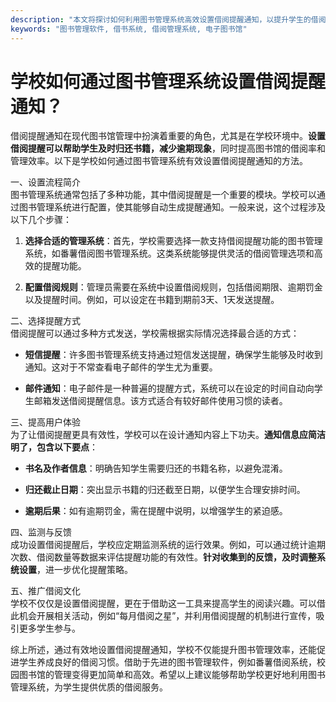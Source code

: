 ```yaml
---
description: "本文将探讨如何利用图书管理系统高效设置借阅提醒通知，以提升学生的借阅体验和图书馆的管理效率。"
keywords: "图书管理软件, 借书系统, 借阅管理系统, 电子图书馆"
---
```

# 学校如何通过图书管理系统设置借阅提醒通知？

借阅提醒通知在现代图书馆管理中扮演着重要的角色，尤其是在学校环境中。**设置借阅提醒可以帮助学生及时归还书籍，减少逾期现象**，同时提高图书馆的借阅率和管理效率。以下是学校如何通过图书管理系统有效设置借阅提醒通知的方法。

一、设置流程简介  
图书管理系统通常包括了多种功能，其中借阅提醒是一个重要的模块。学校可以通过图书管理系统进行配置，使其能够自动生成提醒通知。一般来说，这个过程涉及以下几个步骤：

1. **选择合适的管理系统**：首先，学校需要选择一款支持借阅提醒功能的图书管理系统，如番薯借阅图书管理系统。这类系统能够提供灵活的借阅管理选项和高效的提醒功能。
   
2. **配置借阅规则**：管理员需要在系统中设置借阅规则，包括借阅期限、逾期罚金以及提醒时间。例如，可以设定在书籍到期前3天、1天发送提醒。

二、选择提醒方式  
借阅提醒可以通过多种方式发送，学校需根据实际情况选择最合适的方式：

- **短信提醒**：许多图书管理系统支持通过短信发送提醒，确保学生能够及时收到通知。这对于不常查看电子邮件的学生尤为重要。
  
- **邮件通知**：电子邮件是一种普遍的提醒方式，系统可以在设定的时间自动向学生邮箱发送借阅提醒信息。该方式适合有较好邮件使用习惯的读者。

三、提高用户体验  
为了让借阅提醒更具有效性，学校可以在设计通知内容上下功夫。**通知信息应简洁明了，包含以下要点**：

- **书名及作者信息**：明确告知学生需要归还的书籍名称，以避免混淆。
  
- **归还截止日期**：突出显示书籍的归还截至日期，以便学生合理安排时间。

- **逾期后果**：如有逾期罚金，需在提醒中说明，以增强学生的紧迫感。

四、监测与反馈  
成功设置借阅提醒后，学校应定期监测系统的运行效果。例如，可以通过统计逾期次数、借阅数量等数据来评估提醒功能的有效性。**针对收集到的反馈，及时调整系统设置**，进一步优化提醒策略。

五、推广借阅文化  
学校不仅仅是设置借阅提醒，更在于借助这一工具来提高学生的阅读兴趣。可以借此机会开展相关活动，例如“每月借阅之星”，并利用借阅提醒的机制进行宣传，吸引更多学生参与。

综上所述，通过有效地设置借阅提醒通知，学校不仅能提升图书管理效率，还能促进学生养成良好的借阅习惯。借助于先进的图书管理软件，例如番薯借阅系统，校园图书馆的管理变得更加简单和高效。希望以上建议能够帮助学校更好地利用图书管理系统，为学生提供优质的借阅服务。
